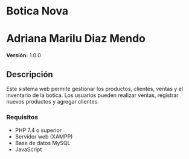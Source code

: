 # Botica Nova
# Adriana Marilu Diaz Mendo
**Versión:** 1.0.0

## Descripción

Este sistema web permite gestionar los productos, clientes, ventas y el inventario de la botica. Los usuarios pueden realizar ventas, registrar nuevos productos y agregar clientes.


### Requisitos
- PHP 7.4 o superior
- Servidor web (XAMPP)
- Base de datos MySQL
- JavaScript